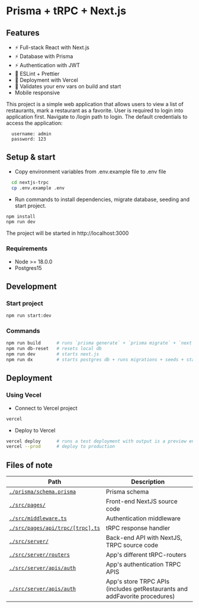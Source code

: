 # Prisma + tRPC + Next.js

## Features

- ⚡ Full-stack React with Next.js
- ⚡ Database with Prisma
- ⚡ Authentication with JWT
- 🎨 ESLint + Prettier
- 💚 Deployment with Vercel
- 🔐 Validates your env vars on build and start
- Mobile responsive

This project is a simple web application that allows users to view a list of restaurants, mark a restaurant as a favorite. User is required to login into application first. Navigate to /login path to login. The default credentials to access the application:

```
  username: admin
  password: 123
```

## Setup & start

- Copy environment variables from .env.example file to .env file
```bash
  cd nextjs-trpc
  cp .env.example .env
```
- Run commands to install dependencies, migrate database, seeding and start project.

```bash
npm install
npm run dev
```
The project will be started in http://localhost:3000

### Requirements

- Node >= 18.0.0
- Postgres15

## Development

### Start project

```bash
npm run start:dev
```

### Commands

```bash
npm run build      # runs `prisma generate` + `prisma migrate` + `next build`
npm run db-reset   # resets local db
npm run dev        # starts next.js
npm run dx         # starts postgres db + runs migrations + seeds + starts next.js
```

## Deployment

### Using Vecel
- Connect to Vercel project
```bash
vercel
```

- Deploy to Vercel
```bash
vercel deploy      # runs a test deployment with output is a preview environment
vercel --prod      # deploy to production
```

## Files of note

<table>
  <thead>
    <tr>
      <th>Path</th>
      <th>Description</th>
    </tr>
  </thead>
  <tbody>
    <tr>
      <td><a href="./prisma/schema.prisma"><code>./prisma/schema.prisma</code></a></td>
      <td>Prisma schema</td>
    </tr>
    <tr>
      <td><a href="./src/pages/"><code>./src/pages/</code></a></td>
      <td>Front-end NextJS source code</td>
    </tr>
    <tr>
      <td><a href="./src/middleware.ts"><code>./src/middleware.ts</code></a></td>
      <td>Authentication middleware</td>
    </tr>
    <tr>
      <td><a href="./src/pages/api/trpc/[trpc].ts"><code>./src/pages/api/trpc/[trpc].ts</code></a></td>
      <td>tRPC response handler</td>
    </tr>
    <tr>
      <td><a href="./src/server/"><code>./src/server/</code></a></td>
      <td>Back-end API with NextJS, TRPC source code</td>
    </tr>
    <tr>
      <td><a href="./src/server/routers"><code>./src/server/routers</code></a></td>
      <td>App's different tRPC-routers</td>
    </tr>
    <tr>
      <td><a href="./src/server/apis/auth"><code>./src/server/apis/auth</code></a></td>
      <td>App's authentication TRPC APIS</td>
    </tr>
    <tr>
      <td><a href="./src/server/apis/store"><code>./src/server/apis/auth</code></a></td>
      <td>App's store TRPC APIs (includes getRestaurants and addFavorite procedures)</td>
    </tr>
  </tbody>
</table>
